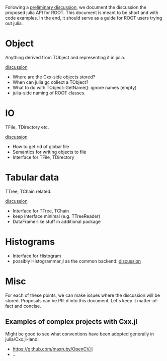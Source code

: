 Following a [preliminary discussion](https://github.com/jpata/ROOT.jl/issues/4), 
we document the discussion the proposed julia API for ROOT.
This document is meant to be short and with code examples.
In the end, it should serve as a guide for ROOT users trying out julia.

# Object 
Anything derived from TObject and representing it in julia.

[discussion](https://github.com/jpata/API/issues/1)

* Where are the Cxx-side objects stored?
* When can julia gc collect a TObject?
* What to do with TObject::GetName(): ignore names (empty)
* julia-side naming of ROOT classes.

# IO
TFile, TDirectory etc.

[discussion](https://github.com/jpata/API/issues/4)

* How to get rid of global file
* Semantics for writing objects to file
* Interface for TFile, TDirectory

# Tabular data
TTree, TChain related.

[discussion](https://github.com/jpata/API/issues/3)

* Interface for TTree, TChain
* keep interface minimal (e.g. TTreeReader)
* DataFrame-like stuff in additional package

# Histograms

* Interface for Histogram
* possibly Histogrammar.jl as the common backend: [discussion](https://github.com/jpata/API/pull/2)

# Misc

For each of these points, we can make issues where the discussion will be stored. Proposals can be PR-d into this document.
Let's keep it matter-of-fact and concise.

## Examples of complex projects with Cxx.jl

Might be good to see what conventions have been adopted generally in julia/Cxx.jl-land.

* https://github.com/maxruby/OpenCV.jl
* ...
